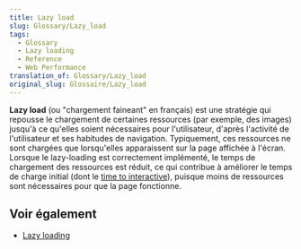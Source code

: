 ```yaml
---
title: Lazy load
slug: Glossary/Lazy_load
tags:
  - Glossary
  - Lazy loading
  - Reference
  - Web Performance
translation_of: Glossary/Lazy_load
original_slug: Glossaire/Lazy_load
---
```

**Lazy load** (ou "chargement faineant" en français) est une stratégie qui repousse le chargement de certaines ressources (par exemple, des images) jusqu'à ce qu'elles soient nécessaires pour l'utilisateur, d'après l'activité de l'utilisateur et ses habitudes de navigation. Typiquement, ces ressources ne sont chargées que lorsqu'elles apparaissent sur la page affichée à l'écran. Lorsque le lazy-loading est correctement implémenté, le temps de chargement des ressources est réduit, ce qui contribue à améliorer le temps de charge initial (dont le [time to interactive](/fr/docs/Glossary/Time_to_interactive)), puisque moins de ressources sont nécessaires pour que la page fonctionne.

## Voir également

- [Lazy loading](/fr/docs/Web/Performance/Lazy_loading)
